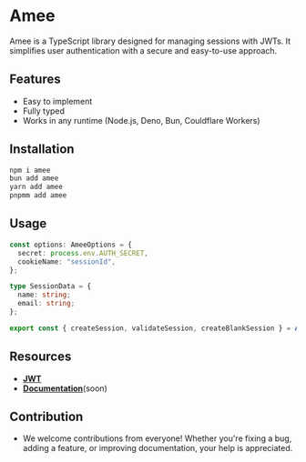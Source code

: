 # Amee

Amee is a TypeScript library designed for managing sessions with JWTs. It simplifies user authentication with a secure and easy-to-use approach.

## Features

- Easy to implement
- Fully typed
- Works in any runtime (Node.js, Deno, Bun, Couldflare Workers)

## Installation

```cmd
npm i amee
bun add amee
yarn add amee
pnpmm add amee
```

## Usage

```ts
const options: AmeeOptions = {
  secret: process.env.AUTH_SECRET,
  cookieName: "sessionId",
};

type SessionData = {
  name: string;
  email: string;
};

export const { createSession, validateSession, createBlankSession } = Amee<SessionData>(options);
```

## Resources

- **[JWT](https://jwt.io)**
- **[Documentation](https://github.com/kayuxx/amee)**(soon)

## Contribution

- We welcome contributions from everyone! Whether you're fixing a bug, adding a feature, or improving documentation, your help is appreciated.
